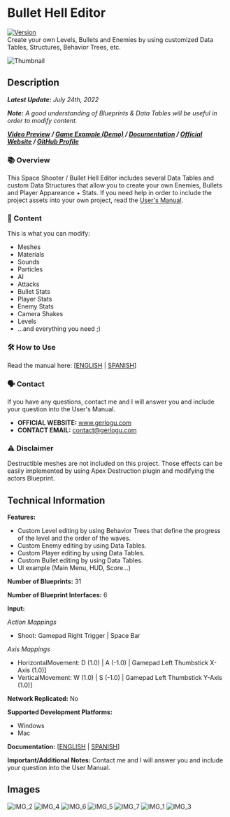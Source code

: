 # Bullet Hell Editor
[![Version](https://img.shields.io/badge/Version-1.0.1-3FB911?style=flat&logo&logoColor=white&labelColor=4d4d4d)](https://github.com/gerlogu/BulletHellEditor/releases/tag/v1.0.1)</br>
Create your own Levels, Bullets and Enemies by using customized Data Tables, Structures, Behavior Trees, etc.

![Thumbnail](https://user-images.githubusercontent.com/55363746/180664628-388732da-557d-4f49-9cc8-3916de570e85.png)

## Description
***Latest Update:*** _July 24th, 2022_

***Note:*** _A good understanding of Blueprints & Data Tables will be useful in order to modify content._

***[Video Preview](https://www.youtube.com/watch?v=67jwak4zU9E) / [Game Example (Demo)](https://gerlogu.itch.io/ultimate-space-shooter) / [Documentation](https://gerlogu.com/wp-content/uploads/2022/04/SPACE-SHOOTER-EDITOR-USERS-MANUAL.pdf) / [Official Website](https://gerlogu.com) / [GitHub Profile](https://github.com/gerlogu)***


### 📚 Overview

This Space Shooter / Bullet Hell Editor includes several Data Tables and custom Data Structures that allow you to create your own Enemies, Bullets and Player Appareance + Stats. If you need help in order to include the project assets into your own project, read the [User's Manual](https://gerlogu.com/wp-content/uploads/2022/04/SPACE-SHOOTER-EDITOR-USERS-MANUAL.pdf).

### 📣 Content

This is what you can modify:

- Meshes
- Materials
- Sounds
- Particles
- AI
- Attacks
- Bullet Stats
- Player Stats
- Enemy Stats
- Camera Shakes
- Levels
- ...and everything you need ;)

### 🛠 How to Use

Read the manual here: [[ENGLISH](https://gerlogu.com/wp-content/uploads/2022/04/SPACE-SHOOTER-EDITOR-USERS-MANUAL.pdf) | [SPANISH](https://gerlogu.com/wp-content/uploads/2022/04/SPACE-SHOOTER-EDITOR-GUIA-DE-USO.pdf)]

### 🗣 Contact

If you have any questions, contact me and I will answer you and include your question into the User's Manual.

- **OFFICIAL WEBSITE:** www.gerlogu.com
- **CONTACT EMAIL:** contact@gerlogu.com

### ⚠ Disclaimer

Destructible meshes are not included on this project. Those effects can be easily implemented by using Apex Destruction plugin and modifying the actors Blueprint.

## Technical Information

**Features:**

- Custom Level editing by using Behavior Trees that define the progress of the level and the order of the waves.
- Custom Enemy editing by using Data Tables.
- Custom Player editing by using Data Tables.
- Custom Bullet editing by using Data Tables.
- UI example (Main Menu, HUD, Score...)

**Number of Blueprints:** 31

**Number of Blueprint Interfaces:** 6

**Input:**

*Action Mappings*
- Shoot: Gamepad Right Trigger | Space Bar

*Axis Mappings*
- HorizontalMovement: D (1.0) | A (-1.0) | Gamepad Left Thumbstick X-Axis (1.0)]
- VerticalMovement: W (1.0) | S (-1.0) | Gamepad Left Thumbstick Y-Axis (1.0)]

**Network Replicated:** No

**Supported Development Platforms:**

- Windows
- Mac

**Documentation:** [[ENGLISH](https://gerlogu.com/wp-content/uploads/2022/04/SPACE-SHOOTER-EDITOR-USERS-MANUAL.pdf) | [SPANISH](https://gerlogu.com/wp-content/uploads/2022/04/SPACE-SHOOTER-EDITOR-GUIA-DE-USO.pdf)]

**Important/Additional Notes:** Contact me and I will answer you and include your question into the User Manual.

## Images

![IMG_2](https://user-images.githubusercontent.com/55363746/180664639-d2ca9eb1-1b8f-40b8-857b-95daf939d323.png)
![IMG_4](https://user-images.githubusercontent.com/55363746/180664651-be41a929-9dc0-41b6-9538-a04daf1b028b.png)
![IMG_6](https://user-images.githubusercontent.com/55363746/180664665-ac9ab880-e7a8-4450-af99-a40795f9263a.png)
![IMG_5](https://user-images.githubusercontent.com/55363746/180664657-7a7691cd-3509-4b5b-bbb8-5616f871d5fb.png)
![IMG_7](https://user-images.githubusercontent.com/55363746/180664668-9cc13f84-49e4-409b-a415-448ad0c112df.png)
![IMG_1](https://user-images.githubusercontent.com/55363746/180664638-8f71bde2-a444-4508-9993-c7d4e586eda3.png)
![IMG_3](https://user-images.githubusercontent.com/55363746/180664672-22bec5cc-c4cf-4ee2-963a-d8353f5dab13.png)
